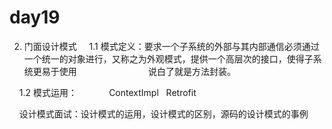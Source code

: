 # day19

2. 门面设计模式
    1.1 模式定义：要求一个子系统的外部与其内部通信必须通过一个统一的对象进行，又称之为外观模式，提供一个高层次的接口，使得子系统更易于使用
                            说白了就是方法封装。

    1.2 模式运用：
            ContextImpl   Retrofit 

    设计模式面试：设计模式的运用，设计模式的区别，源码的设计模式的事例
